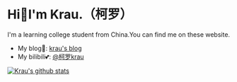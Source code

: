 # Hi👋I'm Krau.（柯罗）
I'm a learning college student from China.You can find me on these website.
- My blog🥰: [krau's blog](https://krau.top)
- My bilibili💕: [@柯罗krau](https://space.bilibili.com/296036767)

[![Krau's github stats](https://github-readme-stats.vercel.app/api?username=anuraghazra "![Krau's github stats")](https://github.com/anuraghazra/github-readme-stats)

